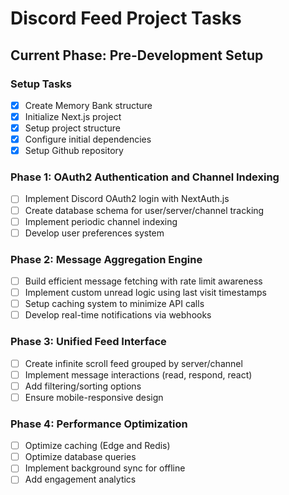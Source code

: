 # Discord Feed Project Tasks

## Current Phase: Pre-Development Setup

### Setup Tasks
- [x] Create Memory Bank structure
- [x] Initialize Next.js project
- [x] Setup project structure
- [x] Configure initial dependencies
- [x] Setup Github repository

### Phase 1: OAuth2 Authentication and Channel Indexing
- [ ] Implement Discord OAuth2 login with NextAuth.js
- [ ] Create database schema for user/server/channel tracking
- [ ] Implement periodic channel indexing
- [ ] Develop user preferences system

### Phase 2: Message Aggregation Engine
- [ ] Build efficient message fetching with rate limit awareness
- [ ] Implement custom unread logic using last visit timestamps
- [ ] Setup caching system to minimize API calls
- [ ] Develop real-time notifications via webhooks

### Phase 3: Unified Feed Interface
- [ ] Create infinite scroll feed grouped by server/channel
- [ ] Implement message interactions (read, respond, react)
- [ ] Add filtering/sorting options
- [ ] Ensure mobile-responsive design

### Phase 4: Performance Optimization
- [ ] Optimize caching (Edge and Redis)
- [ ] Optimize database queries
- [ ] Implement background sync for offline
- [ ] Add engagement analytics
